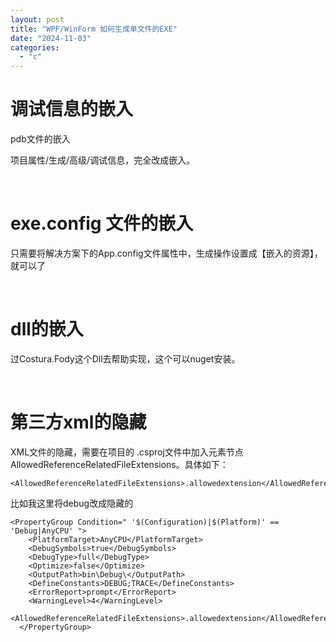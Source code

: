 ```yaml
---
layout: post
title: "WPF/WinForm 如何生成单文件的EXE"
date: "2024-11-03"
categories: 
  - "c"
---
```


# 调试信息的嵌入

pdb文件的嵌入

项目属性/生成/高级/调试信息，完全改成嵌入。

 

# exe.config 文件的嵌入

只需要将解决方案下的App.config文件属性中，生成操作设置成【嵌入的资源】，就可以了

 

# dll的嵌入

过Costura.Fody这个Dll去帮助实现，这个可以nuget安装。

 

# 第三方xml的隐藏

XML文件的隐藏，需要在项目的 .csproj文件中加入元素节点AllowedReferenceRelatedFileExtensions。具体如下：

```
<AllowedReferenceRelatedFileExtensions>.allowedextension</AllowedReferenceRelatedFileExtensions>
```

比如我这里将debug改成隐藏的

```
<PropertyGroup Condition=" '$(Configuration)|$(Platform)' == 'Debug|AnyCPU' ">
    <PlatformTarget>AnyCPU</PlatformTarget>
    <DebugSymbols>true</DebugSymbols>
    <DebugType>full</DebugType>
    <Optimize>false</Optimize>
    <OutputPath>bin\Debug\</OutputPath>
    <DefineConstants>DEBUG;TRACE</DefineConstants>
    <ErrorReport>prompt</ErrorReport>
    <WarningLevel>4</WarningLevel>
  <AllowedReferenceRelatedFileExtensions>.allowedextension</AllowedReferenceRelatedFileExtensions> 
  </PropertyGroup>
```
